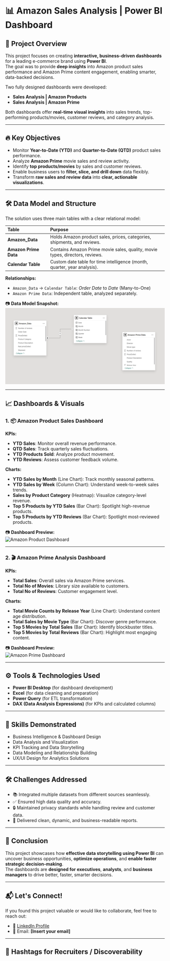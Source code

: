 # 📊 Amazon Sales Analysis | Power BI Dashboard

## 📝 Project Overview
This project focuses on creating **interactive, business-driven dashboards** for a leading e-commerce brand using **Power BI**.  
The goal was to provide **deep insights** into Amazon product sales performance and Amazon Prime content engagement, enabling smarter, data-backed decisions.

Two fully designed dashboards were developed:
- **Sales Analysis | Amazon Products**
- **Sales Analysis | Amazon Prime**

Both dashboards offer **real-time visual insights** into sales trends, top-performing products/movies, customer reviews, and category analysis.

---

## 🔥 Key Objectives
- Monitor **Year-to-Date (YTD)** and **Quarter-to-Date (QTD)** product sales performance.
- Analyze **Amazon Prime** movie sales and review activity.
- Identify **top products/movies** by sales and customer reviews.
- Enable business users to **filter, slice, and drill down** data flexibly.
- Transform **raw sales and review data** into **clear, actionable visualizations**.

---

## 🛠️ Data Model and Structure

The solution uses three main tables with a clear relational model:

| Table | Purpose |
|:------|:--------|
| **Amazon_Data** | Holds Amazon product sales, prices, categories, shipments, and reviews. |
| **Amazon Prime Data** | Contains Amazon Prime movie sales, quality, movie types, directors, reviews. |
| **Calendar Table** | Custom date table for time intelligence (month, quarter, year analysis). |

**Relationships:**
- `Amazon_Data` → `Calendar Table`: *Order Date* to *Date* (Many-to-One)
- `Amazon Prime Data`: Independent table, analyzed separately.

📷 **Data Model Snapshot:**  
![Data Model Preview](https://github.com/muralikrishna-v/Amazon-products-sales-analysis-dashboard/blob/main/Screenshot%202025-04-27%20011449.png)

---

## 📈 Dashboards & Visuals

### 1. 📦 Amazon Product Sales Dashboard

**KPIs:**
- **YTD Sales**: Monitor overall revenue performance.
- **QTD Sales**: Track quarterly sales fluctuations.
- **YTD Products Sold**: Analyze product movement.
- **YTD Reviews**: Assess customer feedback volume.

**Charts:**
- **YTD Sales by Month** (Line Chart): Track monthly seasonal patterns.
- **YTD Sales by Week** (Column Chart): Understand week-to-week sales trends.
- **Sales by Product Category** (Heatmap): Visualize category-level revenue.
- **Top 5 Products by YTD Sales** (Bar Chart): Spotlight high-revenue products.
- **Top 5 Products by YTD Reviews** (Bar Chart): Spotlight most-reviewed products.

📷 **Dashboard Preview:**  
![Amazon Product Dashboard](#)

---

### 2. 🎬 Amazon Prime Analysis Dashboard

**KPIs:**
- **Total Sales**: Overall sales via Amazon Prime services.
- **Total No of Movies**: Library size available to customers.
- **Total No of Reviews**: Customer engagement level.

**Charts:**
- **Total Movie Counts by Release Year** (Line Chart): Understand content age distribution.
- **Total Sales by Movie Type** (Bar Chart): Discover genre performance.
- **Top 5 Movies by Total Sales** (Bar Chart): Identify blockbuster titles.
- **Top 5 Movies by Total Reviews** (Bar Chart): Highlight most engaging content.

📷 **Dashboard Preview:**  
![Amazon Prime Dashboard](#)

---

## ⚙️ Tools & Technologies Used
- **Power BI Desktop** (for dashboard development)
- **Excel** (for data cleaning and preparation)
- **Power Query** (for ETL transformation)
- **DAX (Data Analysis Expressions)** (for KPIs and calculated columns)

---

## 🚀 Skills Demonstrated
- Business Intelligence & Dashboard Design
- Data Analysis and Visualization
- KPI Tracking and Data Storytelling
- Data Modeling and Relationship Building
- UX/UI Design for Analytics Solutions

---

## 🛠 Challenges Addressed
- 📚 Integrated multiple datasets from different sources seamlessly.
- ✅ Ensured high data quality and accuracy.
- 🔒 Maintained privacy standards while handling review and customer data.
- 🎯 Delivered clean, dynamic, and business-readable reports.

---

## 📌 Conclusion
This project showcases how **effective data storytelling using Power BI** can uncover business opportunities, **optimize operations**, and **enable faster strategic decision-making**.  
The dashboards are **designed for executives**, **analysts**, and **business managers** to drive better, faster, smarter decisions.

---

## 📬 Let's Connect!
If you found this project valuable or would like to collaborate, feel free to reach out:

- 🔗 [LinkedIn Profile](https://www.linkedin.com/in/muralikvasantha/)
- 📧 Email: **[Insert your email]**

---

## 🔖 Hashtags for Recruiters / Discoverability
